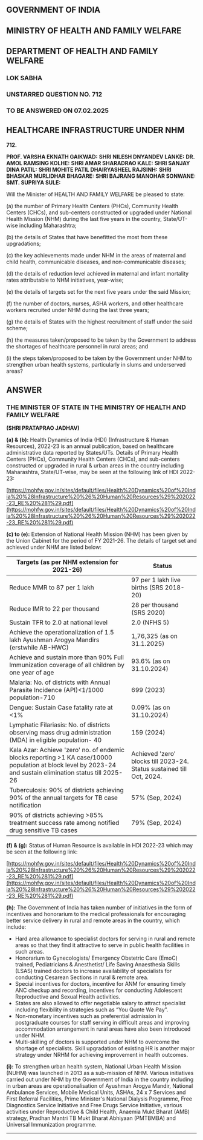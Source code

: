 ## GOVERNMENT OF INDIA

## MINISTRY OF HEALTH AND FAMILY WELFARE

## DEPARTMENT OF HEALTH AND FAMILY WELFARE

### LOK SABHA

### UNSTARRED QUESTION NO. 712

### TO BE ANSWERED ON 07.02.2025

## HEALTHCARE INFRASTRUCTURE UNDER NHM

**712.**

**PROF. VARSHA EKNATH GAIKWAD:**
**SHRI NILESH DNYANDEV LANKE:**
**DR. AMOL RAMSING KOLHE:**
**SHRI AMAR SHARADRAO KALE:**
**SHRI SANJAY DINA PATIL:**
**SHRI MOHITE PATIL DHAIRYASHEEL RAJSINH:**
**SHRI BHASKAR MURLIDHAR BHAGARE:**
**SHRI BAJRANG MANOHAR SONWANE:**
**SMT. SUPRIYA SULE:**

Will the Minister of HEALTH AND FAMILY WELFARE be pleased to state:

(a) the number of Primary Health Centers (PHCs), Community Health Centers (CHCs), and sub-centers constructed or upgraded under National Health Mission (NHM) during the last five years in the country, State/UT-wise including Maharashtra;

(b) the details of States that have benefitted the most from these upgradations;

(c) the key achievements made under NHM in the areas of maternal and child health, communicable diseases, and non-communicable diseases;

(d) the details of reduction level achieved in maternal and infant mortality rates attributable to NHM initiatives, year-wise;

(e) the details of targets set for the next five years under the said Mission;

(f) the number of doctors, nurses, ASHA workers, and other healthcare workers recruited under NHM during the last three years;

(g) the details of States with the highest recruitment of staff under the said scheme;

(h) the measures taken/proposed to be taken by the Government to address the shortages of healthcare personnel in rural areas; and

(i) the steps taken/proposed to be taken by the Government under NHM to strengthen urban health systems, particularly in slums and underserved areas?

## ANSWER

### THE MINISTER OF STATE IN THE MINISTRY OF HEALTH AND FAMILY WELFARE

**(SHRI PRATAPRAO JADHAV)**

**(a) & (b):** Health Dynamics of India (HDI) (Infrastructure & Human Resources), 2022-23 is an annual publication, based on healthcare administrative data reported by States/UTs. Details of Primary Health Centers (PHCs), Community Health Centers (CHCs), and sub-centers constructed or upgraded in rural & urban areas in the country including Maharashtra, State/UT-wise, may be seen at the following link of HDI 2022-23:

[https://mohfw.gov.in/sites/default/files/Health%20Dynamics%20of%20India%20%28Infrastructure%20%26%20Human%20Resources%29%202022-23_RE%20%281%29.pdf](https://mohfw.gov.in/sites/default/files/Health%20Dynamics%20of%20India%20%28Infrastructure%20%26%20Human%20Resources%29%202022-23_RE%20%281%29.pdf)

**(c) to (e):** Extension of National Health Mission (NHM) has been given by the Union Cabinet for the period of FY 2021-26. The details of target set and achieved under NHM are listed below:

| Targets (as per NHM extension for 2021-26)                                                                                                                  | Status                                                                |
| ----------------------------------------------------------------------------------------------------------------------------------------------------------- | --------------------------------------------------------------------- |
| Reduce MMR to 87 per 1 lakh                                                                                                                                 | 97 per 1 lakh live births (SRS 2018-20)                               |
| Reduce IMR to 22 per thousand                                                                                                                               | 28 per thousand (SRS 2020)                                            |
| Sustain TFR to 2.0 at national level                                                                                                                        | 2.0 (NFHS 5)                                                          |
| Achieve the operationalization of 1.5 lakh Ayushman Arogya Mandirs (erstwhile AB-HWC)                                                                       | 1,76,325 (as on 31.1.2025)                                            |
| Achieve and sustain more than 90% Full Immunization coverage of all children by one year of age                                                             | 93.6% (as on 31.10.2024)                                              |
| Malaria: No. of districts with Annual Parasite Incidence (API)<1/1000 population-710                                                                        | 699 (2023)                                                            |
| Dengue: Sustain Case fatality rate at <1%                                                                                                                   | 0.09% (as on 31.10.2024)                                              |
| Lymphatic Filariasis: No. of districts observing mass drug administration (MDA) in eligible population- 40                                                  | 159 (2024)                                                            |
| Kala Azar: Achieve 'zero' no. of endemic blocks reporting >1 KA case/10000 population at block level by 2023-24 and sustain elimination status till 2025-26 | Achieved 'zero' blocks till 2023-24. Status sustained till Oct, 2024. |
| Tuberculosis: 90% of districts achieving 90% of the annual targets for TB case notification                                                                 | 57% (Sep, 2024)                                                       |
| 90% of districts achieving >85% treatment success rate among notified drug sensitive TB cases                                                               | 79% (Sep, 2024)                                                       |

**(f) & (g):** Status of Human Resource is available in HDI 2022-23 which may be seen at the following link:

[https://mohfw.gov.in/sites/default/files/Health%20Dynamics%20of%20India%20%28Infrastructure%20%26%20Human%20Resources%29%202022-23_RE%20%281%29.pdf](https://mohfw.gov.in/sites/default/files/Health%20Dynamics%20of%20India%20%28Infrastructure%20%26%20Human%20Resources%29%202022-23_RE%20%281%29.pdf)

**(h):** The Government of India has taken number of initiatives in the form of incentives and honorarium to the medical professionals for encouraging better service delivery in rural and remote areas in the country, which include:

- Hard area allowance to specialist doctors for serving in rural and remote areas so that they find it attractive to serve in public health facilities in such areas.
- Honorarium to Gynecologists/ Emergency Obstetric Care (EmoC) trained, Pediatricians & Anesthetist/ Life Saving Anaesthesia Skills (LSAS) trained doctors to increase availability of specialists for conducting Cesarean Sections in rural & remote area.
- Special incentives for doctors, incentive for ANM for ensuring timely ANC checkup and recording, incentives for conducting Adolescent Reproductive and Sexual Health activities.
- States are also allowed to offer negotiable salary to attract specialist including flexibility in strategies such as “You Quote We Pay”.
- Non-monetary incentives such as preferential admission in postgraduate courses for staff serving in difficult areas and improving accommodation arrangement in rural areas have also been introduced under NHM.
- Multi-skilling of doctors is supported under NHM to overcome the shortage of specialists. Skill upgradation of existing HR is another major strategy under NRHM for achieving improvement in health outcomes.

**(i):** To strengthen urban health system, National Urban Health Mission (NUHM) was launched in 2013 as a sub-mission of NHM. Various initiatives carried out under NHM by the Government of India in the country including in urban areas are operationalisation of Ayushman Arogya Mandir, National Ambulance Services, Mobile Medical Units, ASHAs, 24 x 7 Services and First Referral Facilities, Prime Minister's National Dialysis Programme, Free Diagnostics Service Initiative and Free Drugs Service Initiative, various activities under Reproductive & Child Health, Anaemia Mukt Bharat (AMB) strategy, Pradhan Mantri TB Mukt Bharat Abhiyaan (PMTBMBA) and Universal Immunization programme.

---
